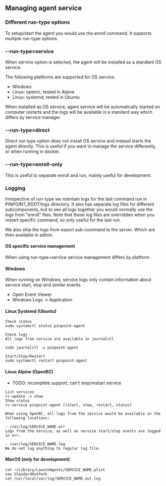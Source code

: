 ## Managing agent service

### Different run-type options

To setup/start the agent you would use the enroll command. It supports multiple run-type options.

### --run-type=service

When service option is selected, the agent will be installed as a standard OS service.

The following platforms are supported for OS service:

- Windows
- Linux: openrc, tested in Alpine
- Linux: systemd, tested in Ubuntu

When installed as OS service, agent service will be automatically started on computer restarts and the logs will be available in a standard way which differs by service manager.

### --run-type=direct

Direct run type option does not install OS service and instead starts the agent directly. This is useful if you want to manage the service differently, or when running in docker.

### --run-type=enroll-only

This is useful to separate enroll and run, mainly useful for development.

### Logging

Irrespective of run-type we maintain logs for the last command run in PINPOINT_ROOT/logs directory. It also has separate log files for different subcomponents, but to see all logs together you would normally use the logs from "enroll" files. Note that these log files are overridden when you restart specific command, so only useful for the last run.

We also ship the logs from export sub-command to the server. Which are then available in admin.

#### OS specific service management

When using run-type=service service management differs by platform.

#### Windows

When running on Windows, service logs only contain information about service start, stop and similar events.

- Open Event Viewer
- Windows Logs -> Application

#### Linux Systemd (Ubuntu)

```
Check status
sudo systemctl status pinpoint-agent

Check logs
All logs from service are available in journalctl

sudo journalctl -u pinpoint-agent

Start/Stop/Restart
sudo systemctl restart pinpoint-agent
```

#### Linux Alpine (OpenRC)

- TODO: incomplete support, can't stop/restart service

```
List services
rc-update -v show 
Show status
rc-service pinpoint-agent ((start, stop, restart, status)

When using OpenRC, all logs from the service would be available in the following locations:

- /var/log/SERVICE_NAME.err
Logs from the service, as well as service start/stop events are logged in err.

- /var/log/SERVICE_NAME.log 
We do not log anything to regular log file.
```

#### MacOS (only for development)

```
cat ~/Library/LaunchAgents/SERVICE_NAME.plist
see StandardOutPath
cat /usr/local/var/log/SERVICE_NAME.out.log
```